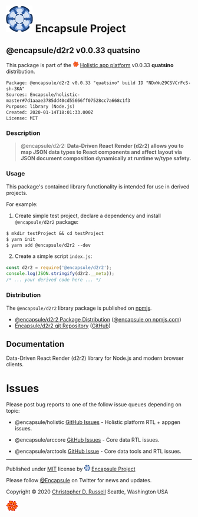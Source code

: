 # [![Encapsule Project](ASSETS/blue-burst-encapsule.io-icon-72x72.png "Encapsule Project")](https://encapsule.io) Encapsule Project

## @encapsule/d2r2 v0.0.33 quatsino

This package is part of the  [![@encapsule/holistic](ASSETS/encapsule-holistic-16x16.png "@encapsule/holistic")](https://github.com/Encapsule/holistic) [Holistic app platform](https://encapsule.io/docs/holistic) v0.0.33 **quatsino** distribution.

```
Package: @encapsule/d2r2 v0.0.33 "quatsino" build ID "NDxWu29CSVCrFcS-sh-3KA"
Sources: Encapsule/holistic-master#7d1aaae3785dd40cd55666ff07528cc7a668c1f3
Purpose: library (Node.js)
Created: 2020-01-14T18:01:33.000Z
License: MIT
```

### Description

> @encapsule/d2r2: **Data-Driven React Render (d2r2) allows you to map JSON data types to React components and affect layout via JSON document composition dynamically at runtime w/type safety.**

### Usage

This package's contained library functionality is intended for use in derived projects.

For example:

1. Create simple test project, declare a dependency and install `@encapsule/d2r2` package:

```
$ mkdir testProject && cd testProject
$ yarn init
$ yarn add @encapsule/d2r2 --dev
```

2. Create a simple script `index.js`:

```JavaScript
const d2r2 = require('@encapsule/d2r2');
console.log(JSON.stringify(d2r2.__meta));
/* ... your derived code here ... */
```

### Distribution

The `@encapsule/d2r2` library package is published on [npmjs](https://npmjs.com).

- [@encapsule/d2r2 Package Distribution](https://npmjs.com/package/@encapsule/d2r2/v/0.0.33) ([@encapsule on npmjs.com](https://www.npmjs.com/org/encapsule))
- [Encapsule/d2r2 git Repository](https://github.com/Encapsule/d2r2) ([GitHub](https://github.com/Encapsule))

## Documentation

Data-Driven React Render (d2r2) library for Node.js and modern browser clients.

# Issues

Please post bug reports to one of the follow issue queues depending on topic:

- @encapsule/holistic [GitHub Issues](https://github.com/Encapsule/holistic/issues) - Holistic platform RTL + appgen issues.

- @encapsule/arccore [GitHub Issues](https://github.com/Encapsule/ARCcore/issues) - Core data RTL issues.

- @encapsule/arctools [GitHub Issue](https://github.com/Encapsule/ARCtools/issues) - Core data tools and RTL issues.

<hr>

Published under [MIT](LICENSE) license by [![Encapsule Project GitHub](ASSETS/blue-burst-encapsule.io-icon-16x16.png "Encapsule Project GitHub")](https://github.com/encapsule) [Encapsule Project](https://encapsule.io)

Please follow [@Encapsule](https://twitter.com/encapsule) on Twitter for news and updates.

Copyright &copy; 2020 [Christopher D. Russell](https://github.com/ChrisRus) Seattle, Washington USA

[![encapsule/holistic](ASSETS/encapsule-holistic-32x32.png "@encapsule/holistic")](https://encapsule.io/docs/holistic)